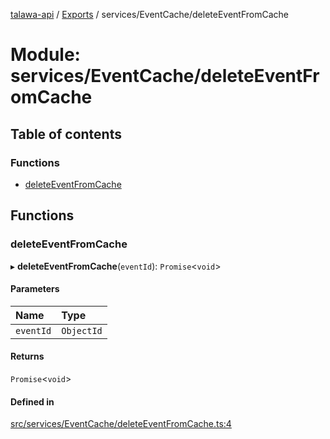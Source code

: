 [talawa-api](../README.md) / [Exports](../modules.md) / services/EventCache/deleteEventFromCache

# Module: services/EventCache/deleteEventFromCache

## Table of contents

### Functions

- [deleteEventFromCache](services_EventCache_deleteEventFromCache.md#deleteeventfromcache)

## Functions

### deleteEventFromCache

▸ **deleteEventFromCache**(`eventId`): `Promise`\<`void`\>

#### Parameters

| Name | Type |
| :------ | :------ |
| `eventId` | `ObjectId` |

#### Returns

`Promise`\<`void`\>

#### Defined in

[src/services/EventCache/deleteEventFromCache.ts:4](https://github.com/PalisadoesFoundation/talawa-api/blob/3677888/api/services/EventCache/deleteEventFromCache.ts#L4)
